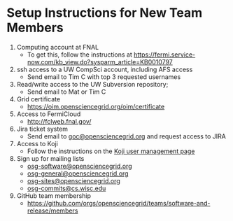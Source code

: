 Setup Instructions for New Team Members
=======================================

1. Computing account at FNAL
    -   To get this, follow the instructions at <https://fermi.service-now.com/kb_view.do?sysparm_article=KB0010797>
2. ssh access to a UW CompSci account, including AFS access
    - Send email to Tim C with top 3 requested usernames
3. Read/write access to the UW Subversion repository;
    - Send email to Mat or Tim C
4. Grid certificate
    - <https://oim.opensciencegrid.org/oim/certificate>
5. Access to FermiCloud
    - <http://fclweb.fnal.gov/>
6. Jira ticket system
    - Send email to <goc@opensciencegrid.org> and request access to JIRA
7. Access to Koji
    - Follow the instructions on the [Koji user management page](../infrastructure/koji-user-management)
8. Sign up for mailing lists
    - osg-software@opensciencegrid.org
    - osg-general@opensciencegrid.org
    - osg-sites@opensciencegrid.org
    - osg-commits@cs.wisc.edu
9. GitHub team membership
    - <https://github.com/orgs/opensciencegrid/teams/software-and-release/members>
